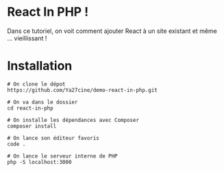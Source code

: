 # React In PHP !

Dans ce tutoriel, on voit comment ajouter React à un site existant et même ... vieillissant !

# Installation

```
# On clone le dépot
https://github.com/Ya27cine/demo-react-in-php.git

# On va dans le dossier
cd react-in-php

# On installe les dépendances avec Composer
composer install

# On lance son éditeur favoris
code .

# On lance le serveur interne de PHP
php -S localhost:3000
```
